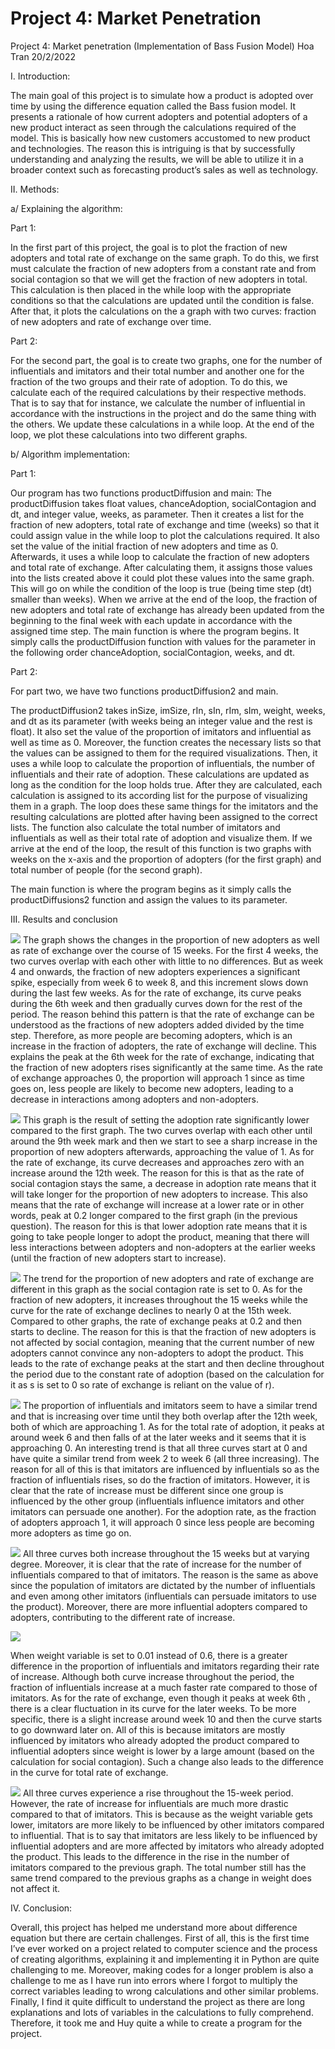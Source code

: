 # Project 4: Market Penetration 

Project 4: Market penetration (Implementation of Bass Fusion Model)
Hoa Tran 
20/2/2022 

I. Introduction:

The main goal of this project is to simulate how a product is adopted over time by using the difference equation called the Bass fusion model. It presents a rationale of how current adopters and potential adopters of a new product interact as seen through the calculations required of the model. This is basically how new customers accustomed to new product and technologies. The reason this is intriguing is that by successfully understanding and analyzing the results, we will be able to utilize it in a broader context such as forecasting product’s sales as well as technology. 

II. Methods: 

a/ Explaining the algorithm: 

Part 1:

In the first part of this project, the goal is to plot the fraction of new adopters and total rate of exchange on the same graph. To do this, we first must calculate the fraction of new adopters from a constant rate and from social contagion so that we will get the fraction of new adopters in total. This calculation is then placed in the while loop with the appropriate conditions so that the calculations are updated until the condition is false. After that,  it plots the calculations on the a graph with two curves: fraction of new adopters and rate of exchange over time. 

Part 2: 
 
 For the second part, the goal is to create two graphs, one for the number of influentials and imitators and their total number and another one for the fraction of the two groups and their rate of adoption. To do this, we calculate each of the required calculations by their respective methods. That is to say that for instance, we calculate the number of influential in accordance with the instructions in the project and do the same thing with the others. We update these calculations in a while loop. At the end of the loop, we plot these calculations into two different graphs. 

b/ Algorithm implementation: 

Part 1:

Our program has two functions productDiffusion and main: 
The productDiffusion takes float values, chanceAdoption, socialContagion and dt, and integer value, weeks, as parameter. Then it creates a list for the fraction of new adopters, total rate of exchange and time (weeks) so that it could assign value in the while loop to plot the calculations required. It also set the value of the initial fraction of new adopters and time as 0. Afterwards, it uses a while loop to calculate the fraction of new adopters and total rate of exchange. After calculating them, it assigns those values into the lists created above it could plot these values into the same graph. This will go on while the condition of the loop is true (being time step (dt) smaller than weeks). When we arrive at the end of the loop, the fraction of new adopters and total rate of exchange has already been updated from the beginning to the final week with each update in accordance with the assigned time step. 
The main function is where the program begins.  It simply calls the productDiffusion function with values for the parameter in the following order chanceAdoption, socialContagion, weeks, and dt. 

Part 2: 

For part two, we have two functions productDiffusion2 and main. 

The productDiffusion2 takes inSize, imSize, rIn, sIn, rIm, sIm, weight, weeks, and dt as its parameter (with weeks being an integer value and the rest is float). It also set the value of the proportion of imitators and influential as well as time as 0. Moreover, the function creates the necessary lists so that the values can be assigned to them for the required visualizations. Then, it uses a while loop to calculate the proportion of influentials, the number of influentials and their rate of adoption. These calculations are updated as long as the condition for the loop holds true. After they are calculated, each calculation is assigned to its according list for the purpose of visualizing them in a graph. The loop does these same things for the imitators and the resulting calculations are plotted after having been assigned to the correct lists. The function also calculate the total number of imitators and influentials as well as their total rate of adoption and visualize them. If we arrive at the end of the loop, the result of this function is two graphs with weeks on the x-axis and the proportion of adopters (for the first graph) and total number of people (for the second graph).  

The main function is where the program begins as it simply calls the productDiffusions2 function and assign the values to its parameter. 

III. Results and conclusion 

![](https://github.com/HoaTran2003/Project_4_Market_Pen/blob/main/1.jpg)
The graph shows the changes in the proportion of new adopters as well as rate of exchange over the course of 15 weeks. For the first 4 weeks, the two curves overlap with each other with little to no differences. But as week 4 and onwards, the fraction of new adopters experiences a significant spike, especially from week 6 to week 8, and this increment slows down during the last few weeks. As for the rate of exchange, its curve peaks during the 6th week and then gradually curves down for the rest of the period. The reason behind this pattern is that the rate of exchange can be understood as the fractions of new adopters added divided by the time step. Therefore, as more people are becoming adopters, which is an increase in the fraction of adopters, the rate of exchange will decline. This explains the peak at the 6th week for the rate of exchange, indicating that the fraction of new adopters rises significantly at the same time. As the rate of exchange approaches 0, the proportion will approach 1 since as time goes on, less people are likely to become new adopters, leading to a decrease in interactions among adopters and non-adopters. 

![](https://github.com/HoaTran2003/Project_4_Market_Pen/blob/main/2.jpg)
This graph is the result of setting the adoption rate significantly lower compared to the first graph. The two curves overlap with each other until around the 9th week mark and then we start to see a sharp increase in the proportion of new adopters afterwards, approaching the value of 1. As for the rate of exchange, its curve decreases and approaches zero with an increase around the 12th week. The reason for this is that as the rate of social contagion stays the same, a decrease in adoption rate means that it will take longer for the proportion of new adopters to increase. This also means that the rate of exchange will increase at a lower rate or in other words, peak at 0.2 longer compared to the first graph (in the previous question). The reason for this is that lower adoption rate means that it is going to take people longer to adopt the product, meaning that there will less interactions between adopters and non-adopters at the earlier weeks (until the fraction of new adopters start to increase).

 ![](https://github.com/HoaTran2003/Project_4_Market_Pen/blob/main/3.jpg)
The trend for the proportion of new adopters and rate of exchange are different in this graph as the social contagion rate is set to 0. As for the fraction of new adopters, it increases throughout the 15 weeks while the curve for the rate of exchange declines to nearly 0 at the 15th week. Compared to other graphs, the rate of exchange peaks at 0.2 and then starts to decline. The reason for this is that the fraction of new adopters is not affected by social contagion, meaning that the current number of new adopters cannot convince any non-adopters to adopt the product. This leads to the rate of exchange peaks at the start and then decline throughout the period due to the constant rate of adoption (based on the calculation for it as s is set to 0 so rate of exchange is reliant on the value of r).

![](https://github.com/HoaTran2003/Project_4_Market_Pen/blob/main/4.jpg)
The proportion of influentials and imitators seem to have a similar trend and that is increasing over time until they both overlap after the 12th week, both of which are approaching 1. As for the total rate of adoption, it peaks at around week 6 and then falls of at the later weeks and it seems that it is approaching 0. An interesting trend is that all three curves start at 0 and have quite a similar trend from week 2 to week 6 (all three increasing). The reason for all of this is that imitators are influenced by influentials so as the fraction of influentials rises, so do the fraction of imitators. However, it is clear that the rate of increase must be different since one group is influenced by the other group (influentials influence imitators and other imitators can persuade one another). For the adoption rate, as the fraction of adopters approach 1, it will approach 0 since less people are becoming more adopters as time go on. 

![](https://github.com/HoaTran2003/Project_4_Market_Pen/blob/main/5.jpg)
All three curves both increase throughout the 15 weeks but at varying degree. Moreover, it is clear that the rate of increase for the number of influentials compared to that of imitators. The reason is the same as above since the population of imitators are dictated by the number of influentials and even among other imitators (influentials can persuade imitators to use the product). Moreover, there are more influential adopters compared to adopters, contributing to the different rate of increase.

![](https://github.com/HoaTran2003/Project_4_Market_Pen/blob/main/6.jpg)
 
When weight variable is set to 0.01 instead of 0.6, there is a greater difference in the proportion of influentials and imitators regarding their rate of increase. Although both curve increase throughout the period, the fraction of influentials increase at a much faster rate compared to those of imitators. As for the rate of exchange, even though it peaks at week 6th , there is a clear fluctuation in its curve for the later weeks. To be more specific, there is a slight increase around week 10 and then the curve starts to go downward later on. All of this is because imitators are mostly influenced by imitators who already adopted the product compared to influential adopters since weight is lower by a large amount (based on the calculation for social contagion). Such a change also leads to the difference in the curve for total rate of exchange. 
 
 ![](https://github.com/HoaTran2003/Project_4_Market_Pen/blob/main/7.jpg)
All three curves experience a rise throughout the 15-week period. However, the rate of increase for influentials are much more drastic compared to that of imitators. This is because as the weight variable gets lower, imitators are more likely to be influenced by other imitators compared to influential. That is to say that imitators are less likely to be influenced by influential adopters and are more affected by imitators who already adopted the product. This leads to the difference in the rise in the number of imitators compared to the previous graph. The total number still has the same trend compared to the previous graphs as a change in weight does not affect it. 

IV. Conclusion: 

Overall, this project has helped me understand more about difference equation but there are certain challenges. First of all, this is the first time I’ve ever worked on a project related to computer science and the process of creating algorithms, explaining it and implementing it in Python are quite challenging to me. Moreover, making codes for a longer problem is also a challenge to me as I have run into errors where I forgot to multiply the correct variables leading to wrong calculations and other similar problems. Finally, I find it quite difficult to understand the project as there are long explanations and lots of variables in the calculations to fully comprehend. Therefore, it took me and Huy quite a while to create a program for the project. 


